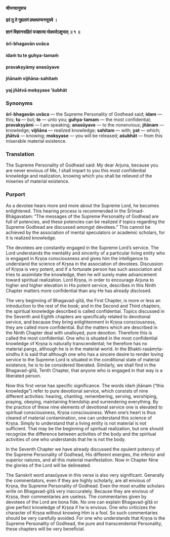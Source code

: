 #### श्रीभगवानुवाच
#### इदं तु ते गुह्यतमं प्रवक्ष्याम्यनसूयवे ।
#### ज्ञानं विज्ञानसहितं यज्ज्ञात्वा मोक्ष्यसेऽशुभात् ॥ १ ॥

#### śrī-bhagavān uvāca
#### idaṁ tu te guhya-tamaṁ
#### pravakṣyāmy anasūyave
#### jñānaṁ vijñāna-sahitaṁ
#### yaj jñātvā mokṣyase ’śubhāt

### Synonyms

**śrī**-**bhagavān** **uvāca** — the Supreme Personality of Godhead said; **idam** — this; **tu** — but; **te** — unto you; **guhya**-**tamam** — the most confidential; **pravakṣyāmi** — I am speaking; **anasūyave** — to the nonenvious; **jñānam** — knowledge; **vijñāna** — realized knowledge; **sahitam** — with; **yat** — which; **jñātvā** — knowing; **mokṣyase** — you will be released; **aśubhāt** — from this miserable material existence.

### Translation

The Supreme Personality of Godhead said: My dear Arjuna, because you are never envious of Me, I shall impart to you this most confidential knowledge and realization, knowing which you shall be relieved of the miseries of material existence.

### Purport

As a devotee hears more and more about the Supreme Lord, he becomes enlightened. This hearing process is recommended in the Śrīmad-Bhāgavatam: “The messages of the Supreme Personality of Godhead are full of potencies, and these potencies can be realized if topics regarding the Supreme Godhead are discussed amongst devotees.” This cannot be achieved by the association of mental speculators or academic scholars, for it is realized knowledge.

The devotees are constantly engaged in the Supreme Lord’s service. The Lord understands the mentality and sincerity of a particular living entity who is engaged in Kṛṣṇa consciousness and gives him the intelligence to understand the science of Kṛṣṇa in the association of devotees. Discussion of Kṛṣṇa is very potent, and if a fortunate person has such association and tries to assimilate the knowledge, then he will surely make advancement toward spiritual realization. Lord Kṛṣṇa, in order to encourage Arjuna to higher and higher elevation in His potent service, describes in this Ninth Chapter matters more confidential than any He has already disclosed.

The very beginning of Bhagavad-gītā, the First Chapter, is more or less an introduction to the rest of the book; and in the Second and Third chapters, the spiritual knowledge described is called confidential. Topics discussed in the Seventh and Eighth chapters are specifically related to devotional service, and because they bring enlightenment in Kṛṣṇa consciousness, they are called more confidential. But the matters which are described in the Ninth Chapter deal with unalloyed, pure devotion. Therefore this is called the most confidential. One who is situated in the most confidential knowledge of Kṛṣṇa is naturally transcendental; he therefore has no material pangs, although he is in the material world. In the Bhakti-rasāmṛta-sindhu it is said that although one who has a sincere desire to render loving service to the Supreme Lord is situated in the conditional state of material existence, he is to be considered liberated. Similarly, we shall find in the Bhagavad-gītā, Tenth Chapter, that anyone who is engaged in that way is a liberated person.

Now this first verse has specific significance. The words idaṁ jñānam (“this knowledge”) refer to pure devotional service, which consists of nine different activities: hearing, chanting, remembering, serving, worshiping, praying, obeying, maintaining friendship and surrendering everything. By the practice of these nine elements of devotional service one is elevated to spiritual consciousness, Kṛṣṇa consciousness. When one’s heart is thus cleared of material contamination, one can understand this science of Kṛṣṇa. Simply to understand that a living entity is not material is not sufficient. That may be the beginning of spiritual realization, but one should recognize the difference between activities of the body and the spiritual activities of one who understands that he is not the body.

In the Seventh Chapter we have already discussed the opulent potency of the Supreme Personality of Godhead, His different energies, the inferior and superior natures, and all this material manifestation. Now in Chapter Nine the glories of the Lord will be delineated.

The Sanskrit word anasūyave in this verse is also very significant. Generally the commentators, even if they are highly scholarly, are all envious of Kṛṣṇa, the Supreme Personality of Godhead. Even the most erudite scholars write on Bhagavad-gītā very inaccurately. Because they are envious of Kṛṣṇa, their commentaries are useless. The commentaries given by devotees of the Lord are bona fide. No one can explain Bhagavad-gītā or give perfect knowledge of Kṛṣṇa if he is envious. One who criticizes the character of Kṛṣṇa without knowing Him is a fool. So such commentaries should be very carefully avoided. For one who understands that Kṛṣṇa is the Supreme Personality of Godhead, the pure and transcendental Personality, these chapters will be very beneficial.